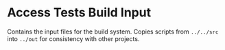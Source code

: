 # Access Tests Build Input

Contains the input files for the build system. 
Copies scripts from `../../src` into `../out` for
consistency with other projects.
